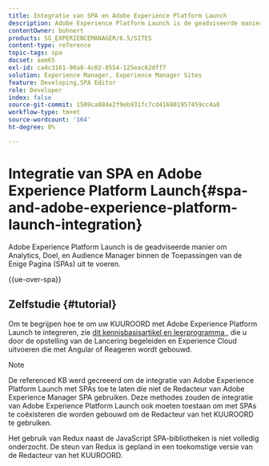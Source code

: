 ```yaml
---
title: Integratie van SPA en Adobe Experience Platform Launch
description: Adobe Experience Platform Launch is de geadviseerde manier om Analytics, Doel, en Audience Manager binnen SPAs uit te voeren.
contentOwner: bohnert
products: SG_EXPERIENCEMANAGER/6.5/SITES
content-type: reference
topic-tags: spa
docset: aem65
exl-id: ca4c3161-90a8-4c02-8554-125eac62dff7
solution: Experience Manager, Experience Manager Sites
feature: Developing,SPA Editor
role: Developer
index: false
source-git-commit: 1509ca884e2f9eb931fc7cd416801957459cc4a0
workflow-type: tm+mt
source-wordcount: '164'
ht-degree: 0%

---
```



# Integratie van SPA en Adobe Experience Platform Launch{#spa-and-adobe-experience-platform-launch-integration}

Adobe Experience Platform Launch is de geadviseerde manier om Analytics, Doel, en Audience Manager binnen de Toepassingen van de Enige Pagina (SPAs) uit te voeren.

{{ue-over-spa}}

## Zelfstudie {#tutorial}

Om te begrijpen hoe te om uw KUUROORD met Adobe Experience Platform Launch te integreren, zie [ dit kennisbasisartikel en leerprogramma ](https://experienceleague.adobe.com/docs/experience-manager-learn/sites/spa-editor/spa-editor-framework-feature-video-use.html?lang=nl-NL), die u door de opstelling van de Lancering begeleiden en Experience Cloud uitvoeren die met Angular of Reageren wordt gebouwd.

>[!NOTE]
>
>De referenced KB werd gecreeerd om de integratie van Adobe Experience Platform Launch met SPAs toe te laten die niet de Redacteur van Adobe Experience Manager SPA gebruiken. Deze methodes zouden de integratie van Adobe Experience Platform Launch ook moeten toestaan om met SPAs te coëxisteren die worden gebouwd om de Redacteur van het KUUROORD te gebruiken.
>
>Het gebruik van Redux naast de JavaScript SPA-bibliotheken is niet volledig onderzocht. De steun van Redux is gepland in een toekomstige versie van de Redacteur van het KUUROORD.
